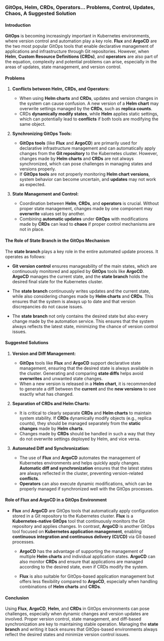 ### GitOps, Helm, CRDs, Operators… Problems, Control, Updates, Chaos, A Suggested Solution

#### Introduction
**GitOps** is becoming increasingly important in Kubernetes environments, where version control and automation play a key role. **Flux** and **ArgoCD** are the two most popular GitOps tools that enable declarative management of applications and infrastructure through Git repositories. However, when **Helm**, **Custom Resource Definitions (CRDs)**, and **operators** are also part of the equation, complexity and potential problems can arise, especially in the areas of updates, state management, and version control.

#### Problems

1. **Conflicts between Helm, CRDs, and Operators:**
    - When using **Helm charts** and **CRDs**, updates and version changes in the system can cause confusion. A new version of a **Helm chart** may overwrite settings managed by the **CRDs**, such as **replica counts**.
    - CRDs **dynamically modify states**, while **Helm** applies static settings, which can potentially lead to **conflicts** if both tools are modifying the same object.

2. **Synchronizing GitOps Tools:**
    - **GitOps tools** (like **Flux** and **ArgoCD**) are primarily used for declarative infrastructure management and can automatically apply changes from the **Git repository** to the Kubernetes cluster. However, changes made by **Helm charts** and **CRDs** are not always synchronized, which can pose challenges in managing states and versions properly.
    - If **GitOps tools** are not properly monitoring **Helm chart versions**, system behavior can become uncertain, and **updates** may not work as expected.

3. **State Management and Control:**
    - Coordination between **Helm**, **CRDs**, and **operators** is crucial. Without proper state management, changes made by one component may **overwrite** values set by another.
    - Combining **automatic updates** under **GitOps** with modifications made by **CRDs** can lead to **chaos** if proper control mechanisms are not in place.

#### **The Role of State Branch in the GitOps Mechanism**

The **state branch** plays a key role in the entire automated update process. It operates as follows:

- **Git version control** ensures manageability of the main states, which are continuously monitored and applied by **GitOps** tools like **ArgoCD**. **ArgoCD** manages the current state, and the **state branch** holds the desired final state for the Kubernetes cluster.

- The **state branch** continuously writes updates and the current state, while also considering changes made by **Helm charts** and **CRDs**. This ensures that the system is always up to date and that version discrepancies do not cause issues.

- The **state branch** not only contains the desired state but also every change made by the automation service. This ensures that the system always reflects the latest state, minimizing the chance of version control issues.

#### Suggested Solutions

1. **Version and Diff Management:**
    - **GitOps** tools like **Flux** and **ArgoCD** support declarative state management, ensuring that the desired state is always available in the cluster. Generating and comparing **state diffs** helps avoid **overwrites** and unwanted state changes.
    - When a new version is released in a **Helm chart**, it is recommended to generate a diff between the **current** and the **new versions** to see exactly what has changed.

2. **Separation of CRDs and Helm Charts:**
    - It is critical to clearly separate **CRDs** and **Helm charts** to maintain system stability. If **CRDs** dynamically modify objects (e.g., replica counts), they should be managed separately from the **static changes** made by **Helm charts**.
    - Changes made by **CRDs** should be handled in such a way that they do not overwrite settings deployed by Helm, and vice versa.

3. **Automated Diff and Synchronization:**
    - The use of **Flux** and **ArgoCD** automates the management of Kubernetes environments and helps quickly apply changes. **Automatic diff and synchronization** ensures that the latest states are always reflected in the cluster, preventing version-related **conflicts**.
    - **Operators** can also execute dynamic modifications, which can be properly managed if synchronized well with the GitOps processes.

#### **Role of Flux and ArgoCD in a GitOps Environment**

- **Flux** and **ArgoCD** are GitOps tools that automatically apply configuration stored in a Git repository to the Kubernetes cluster. **Flux** is a **Kubernetes-native GitOps** tool that continuously monitors the Git repository and applies changes. In contrast, **ArgoCD** is another GitOps tool focused on **Kubernetes application management**, enabling **continuous integration and continuous delivery (CI/CD)** via Git-based processes.

    - **ArgoCD** has the advantage of supporting the management of multiple **Helm charts** and individual application states. **ArgoCD** can also monitor **CRDs** and ensure that applications are managed according to the desired state, even if CRDs modify the system.

    - **Flux** is also suitable for GitOps-based application management but offers less flexibility compared to **ArgoCD**, especially when handling combinations of **Helm charts** and **CRDs**.

#### Conclusion

Using **Flux**, **ArgoCD**, **Helm**, and **CRDs** in GitOps environments can pose challenges, especially when dynamic changes and version updates are involved. Proper version control, state management, and diff-based synchronization are key to maintaining stable operation. Managing the **state branch** and writing it back ensures that GitOps-based environments always reflect the desired states and minimize version control issues.